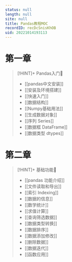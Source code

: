```yaml
---
status: null
length: null
site: null
title: Pandas教程MOC
recordID: recDcSnisKhOB
uid: 20221014193113
---
```


# 第一章

>[!HINT]+ Pandas入门🔬
>- [[pandas中文安装]]
>- [[安装及环境搭建]]
>- [[快速入门]]
>- [[数据结构]]
>- [[Numpy基础用法]]
>- [[生成数据对象]]
>- [[序列 Series]]
>- [[数据框 DataFrame]]
>- [[数据类型 dtypes]]

# 第二章

>[!HINT]+ 基础功能🔬
>- [[pandas 功能介绍]]
>- [[文件读取和导出]]
>- [[索引 Indexing]]
>- [[数据的信息]]
>- [[数学统计]]
>- [[求值计算]]
>- [[查询筛选数据]]
>- [[数据类型转换]]
>- [[数据排序]]
>- [[数据添加修改]]
>- [[删除数据]]
>- [[数据迭代]]
>- [[函数应用]]

